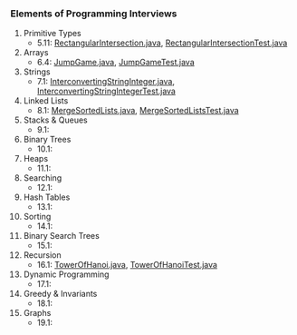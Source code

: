 ### Elements of Programming Interviews

1. Primitive Types
    * 5.11: [RectangularIntersection.java](./src/main/java/moe/ijnji/epi/RectangularIntersection.java), [RectangularIntersectionTest.java](./src/test/java/moe/ijnji/epi/RectangularIntersectionTest.java)
2. Arrays
    * 6.4: [JumpGame.java](./src/main/java/moe/ijnji/epi/JumpGame.java), [JumpGameTest.java](./src/test/java/moe/ijnji/epi/JumpGameTest.java)
3. Strings
    * 7.1: [InterconvertingStringInteger.java](./src/main/java/moe/ijnji/epi/InterconvertingStringInteger.java), [InterconvertingStringIntegerTest.java](./src/test/java/moe/ijnji/epi/InterconvertingStringIntegerTest.java)
4. Linked Lists
    * 8.1: [MergeSortedLists.java](./src/main/java/moe/ijnji/epi/MergeSortedLists.java), [MergeSortedListsTest.java](./src/test/java/moe/ijnji/epi/MergeSortedListsTest.java)
5. Stacks & Queues
    * 9.1:
6. Binary Trees
    * 10.1:
7. Heaps
    * 11.1:
8. Searching
    * 12.1:
9. Hash Tables
    * 13.1:
10. Sorting
    * 14.1:
11. Binary Search Trees
    * 15.1:
12. Recursion
    * 16.1: [TowerOfHanoi.java](./src/main/java/moe/ijnji/epi/TowerOfHanoi.java), [TowerOfHanoiTest.java](./src/test/java/moe/ijnji/epi/TowerOfHanoiTest.java)
13. Dynamic Programming
    * 17.1:
14. Greedy & Invariants
    * 18.1:
15. Graphs
    * 19.1:
